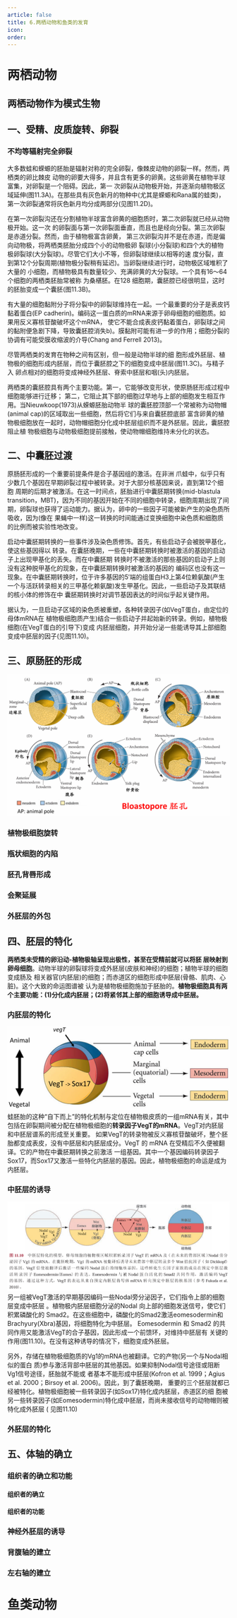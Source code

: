 ```yaml
---
article: false
title: 6.两栖动物和鱼类的发育
icon: 
order:
---
```


# 两栖动物
## 两栖动物作为模式生物

## 一、受精、皮质旋转、卵裂

### 不均等辐射完全卵裂

大多数蛙和蝾螈的胚胎是辐射对称的完全卵裂，像棘皮动物的卵裂一样。然而，两栖类的卵比棘皮 动物的卵要大得多，并且含有更多的卵黄。这些卵黄在植物半球富集，对卵裂是一个阻碍。因此，第一 次卵裂从动物极开始，并逐渐向植物极区域延伸(图11.3A)。在那些具有灰色新月的物种中(尤其是蝾螈和Rana属的蛙类)，第一次卵裂通常将灰色新月均分成两部分(见图11.2D)。 

在第一次卵裂沟还在分割植物半球富含卵黄的细胞质时，第二次卵裂就已经从动物极开始。这一次 的卵裂面与第一次卵裂面垂直，而且也是经向分裂。第三次卵裂是赤道分裂。然而，由于植物极富含卵黄， 第三次卵裂沟并不是在赤道，而是偏向动物极，将两栖类胚胎分成四个小的动物极卵 裂球(小分裂球)和四个大的植物极卵裂球(大分裂球)。尽管它们大小不等，但卵裂球继续以相等的速 度分裂，直到第12个分裂周期(植物极分裂稍有延迟)。当卵裂继续进行时，动物极区域堆积了大量的 小细胞，而植物极具有数量较少、充满卵黄的大分裂球。一个具有16～64个细胞的两栖类胚胎常被称 为桑椹胚。在128 细胞期，囊胚腔已经很明显，这时的胚胎变成一个囊胚(图11.3B)。 

有大量的细胞黏附分子将分裂中的卵裂球维持在一起。一个最重要的分子是表皮钙黏着蛋白(EP cadherin)。编码这一蛋白质的mRNA来源于卵母细胞的细胞质。如果用反义寡核苷酸破坏这个mRNA， 使它不能合成表皮钙黏着蛋白，卵裂球之间的黏附便急剧下降，导致囊胚腔消失b)。膜黏附可能有进一步的作用；细胞分裂的协调有可能受膜收缩波的介导(Chang and Ferrell 2013)。 

尽管两栖类的发育在物种之间有区别，但一般是动物半球的细 胞形成外胚层、植物极的细胞形成内胚层，而位于囊胚腔之下的细胞变成中胚层(图11.3C)。与精子入 卵点相对的细胞将变成神经外胚层、脊索中胚层和咽(头)内胚层。

两栖类的囊胚腔具有两个主要功能。第一，它能够改变形状，使原肠胚形成过程中细胞能够进行迁移； 第二，它阻止其下部的细胞过早地与上部的细胞发生相互作用。当Nieuwkoop(1973)从蝾螈胚胎动物半 球的囊胚腔顶部一个常被称为动物帽(animal cap)的区域取出一些细胞，然后将它们与来自囊胚腔底部 富含卵黄的植物极细胞放在一起时，动物帽细胞分化成中胚层组织而不是外胚层。因此，囊胚腔阻止植 物极细胞与动物极细胞提前接触，使动物帽细胞维持未分化的状态。

## 二、中囊胚过渡

原肠胚形成的一个重要前提条件是合子基因组的激活。在非洲 爪蛙中，似乎只有少数几个基因在早期卵裂过程中被转录。对于大部分核基因来说，直到第12个细胞 周期的后期才被激活。在这一时间点，胚胎进行中囊胚期转换(mid-blastula transition，MBT)，因为不同的基因开始在不同的细胞中转录，细胞周期出现了间期，卵裂球也获得了运动能力。据认为，卵中的一些因子可能被新产生的染色质所吸收，因为(像在 果蝇中一样)这一转换的时间能通过变换细胞中染色质和细胞质的比例而被实验性地改变。

启动中囊胚期转换的一些事件涉及染色质修饰。首先，有些启动子会被脱甲基化，使这些基因得以 转录。在囊胚晚期，一些在中囊胚期转换时被激活的基因的启动子上出现甲基化的丢失。而在中囊胚期 转换时不被激活的那些基因的启动子上则没有这种脱甲基化的现象，在中囊胚期转换时被激活的基因的 编码区也没有这一现象。在中囊胚期转换时，位于许多基因的5′端的组蛋白H3上第4位赖氨酸(产生 一个与活跃转录相关的三甲基化赖氨酸)发生甲基化。因此，一些启动子及其联结的核小体的修饰在中 囊胚期转换时对调节基因表达的时间似乎起关键作用。

据认为，一旦启动子区域的染色质被重塑，各种转录因子(如VegT蛋白，由定位的母体mRNA在 植物极细胞质产生)结合一些启动子并起始新的转录。例如，植物极细胞(在VegT蛋白的引导下)变成 内胚层细胞，并开始分泌一些能诱导其上部细胞变成中胚层的因子(见图11.10)。
## 三、原肠胚的形成

![](images/image-20250403094211.png)
### 植物极细胞旋转

### 瓶状细胞的内陷
### 胚孔背唇形成

### 会聚延展

### 外胚层的外包



## 四、胚层的特化

**两栖类未受精的卵沿动-植物极轴呈现出极性，甚至在受精前就可以将胚 层映射到卵母细胞**。动物半球的卵裂球将变成外胚层(皮肤和神经)的细胞；植物半球的细胞变成肠及 相关器官(内胚层)的细胞；而赤道区的细胞形成中胚层(骨骼、肌肉、心脏)。这个大致的命运图谱被 认为是植物极细胞施加于胚胎的。**植物极细胞具有两个主要功能：(1)分化成内胚层；(2)将紧邻其上部的细胞诱导成中胚层。** 




### 内胚层的特化
![](images/image-20250403094602.png)
蛙胚胎的这种“自下而上”的特化机制与定位在植物极皮质的一组mRNA有关，其中包括在卵裂期间被分配在植物极细胞的**转录因子VegT的mRNA**。VegT对内胚层和中胚层谱系的形成至关重要。 如果VegT的转录物被反义寡核苷酸破坏，整个胚胎都变成表皮，没有中胚层和内胚层成分。VegT 的 mRNA 在受精后不久便被翻译。它的产物在中囊胚期转换之前激活 一组基因。其中一个基因编码转录因子Sox17，而Sox17又激活一些特化内胚层的基因。因此，植物极细胞的命运是成为内胚层。 
### 中胚层的诱导

![](images/image-20250403094711.png)
另一组被VegT激活的早期基因编码一些Nodal旁分泌因子，它们指令上部的细胞层变成中胚层 。植物极内胚层细胞分泌的Nodal 向上部的细胞发送信号，使它们积累磷酸化的 Smad2。在这些细胞中，磷酸化的Smad2激活eomesodermin和Brachyury(Xbra)基因，将细胞特化为中胚层。 Eomesodermin 和 Smad2 的共同作用又能激活VegT的合子基因，因此形成一个前馈环，对维持中胚层有 关键的作用(图11.10)。在没有这种诱导的情况下，细胞变成外胚层。 

另外，存储在植物极细胞质的Vg1的mRNA也被翻译。它的产物(另一个与Nodal相似的蛋白 质)参与激活背部中胚层的其他基因。如果抑制Nodal信号途径或阻断Vg1信号途径，胚胎就不能或 者基本不能形成中胚层(Kofron et al. 1999；Agius et al. 2000；Birsoy et al. 2006)。因此，到了囊胚晚期， 重要的三个胚层就都已经被特化。植物极细胞被一些转录因子(如Sox17)特化成内胚层，赤道区的细 胞被另一些转录因子(如Eomesodermin)特化成中胚层，而尚未接收信号的动物帽则被特化成外胚层 ( 见图11.10)
### 外胚层的特化

## 五、体轴的确立

### 组织者的确立和功能

#### 组织者的确立
#### 组织者的功能

### 神经外胚层的诱导
### 背腹轴的建立

### 左右轴的建立



# 鱼类动物